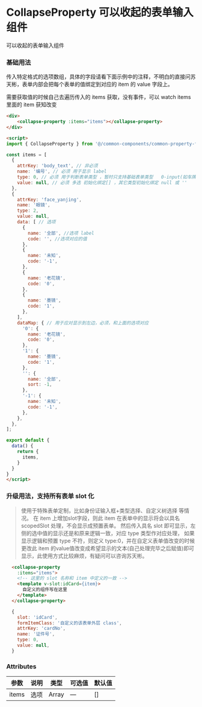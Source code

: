 # CollapseProperty 可以收起的表单输入组件

可以收起的表单输入组件


### 基础用法
传入特定格式的选项数组，具体的字段请看下面示例中的注释，不明白的直接问苏天彬，表单内部会把每个表单的值绑定到对应的 item 的 value 字段上。

需要获取值的时候自己去遍历传入的 items 获取，没有事件，可以 watch items 里面的 item 获知改变

```html
<div>
    <collapse-property :items="items"></collapse-property>
</div>

<script>
import { CollapseProperty } from '@/common-components/common-property-form';

const items = [
  {
    attrKey: 'body_text', // 非必须
    name: '编号', // 必须 用于显示 label
    type: 0, // 必须 用于判断表单类型 ，暂时只支持基础表单类型   0-input(如车牌) 1-radio 2-select单选 3-mutiselect多选数组 4-mutitreeselct树形多选数组(还未实现) 5-checkBox 复选组数组 6-车辆品牌
    value: null, // 必须 多选 初始化绑定[] ，其它类型初始化绑定 null 或 ''
  },
  {
    attrKey: 'face_yanjing',
    name: '眼镜',
    type: 2,
    value: null,
    data: [ // 选项
      {
        name: '全部', //选项 label
        code: '', //选项对应的值
      },
      {
        name: '未知',
        code: '-1',
      },
      {
        name: '老花镜',
        code: '0',
      },
      {
        name: '墨镜',
        code: '1',
      },
    ],
    dataMap: { // 用于应对显示到左边，必须，和上面的选项对应
      '0': {
        name: '老花镜',
        code: '0',
      },
      '1': {
        name: '墨镜',
        code: '1',
      },
      '': {
        name: '全部',
        sort: -1,
      },
      '-1': {
        name: '未知',
        code: '-1',
      },
    },
  },
];

export default {
  data() {
    return {
      items,
    }
  }
}
</script>
```
### 升级用法，支持所有表单 slot 化
>使用于特殊表单定制，比如身份证输入框+类型选择、自定义树选择 等情况。
在 item 上增加slot字段，则此 item 在表单中的显示将会以具名 scopedSlot 处理，不会显示成预置表单。 
然后传入具名 slot 即可显示，左侧的选中值的显示还是和原来逻辑一致，对应 type 类型作对应处理，
如果显示逻辑和预置 type 不符，则定义 type:0，并在自定义表单值改变的时候更改此 item 的value值改变成希望显示的文本(自己处理完毕之后赋值)即可显示，此使用方式比较麻烦，有疑问可以咨询苏天彬。

```html
  <collapse-property
    :items="items">
    <!-- 这里的 slot 名称和 item 中定义的一致 -->
    <template v-slot:idCard={item}>
      自定义的组件写在这里
    </template>
  </collapse-property>
```

```js
  {
    slot: 'idCard',
    formItemClass: '自定义的该表单外层 class',
    attrKey: 'cardNo',
    name: '证件号',
    type: 0, 
    value: null, 
  }
```
### Attributes
| 参数      | 说明          | 类型      | 可选值                | 默认值  |
|---------- |------------- |---------- |------------------  |-------- |
|  items | 选项 |   Array | — | [] |